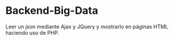# Backend-Big-Data
Leer un json mediante Ajax y JQuery y mostrarlo en páginas HTML haciendo uso de PHP.
